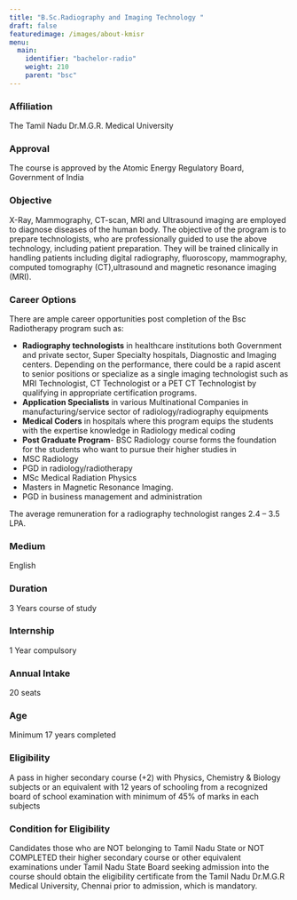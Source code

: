 ```yaml
---
title: "B.Sc.Radiography and Imaging Technology "
draft: false
featuredimage: /images/about-kmisr
menu:
  main:
    identifier: "bachelor-radio"
    weight: 210
    parent: "bsc"
---
```


### Affiliation

The Tamil Nadu Dr.M.G.R. Medical University

### Approval

The course is approved by the Atomic Energy Regulatory Board, Government of India

### Objective

X-Ray, Mammography, CT-scan, MRI and Ultrasound imaging are employed to diagnose diseases of the human body. The objective of the program is to prepare technologists, who are professionally guided to use the above technology, including patient preparation. They will be trained clinically in handling patients including digital radiography, fluoroscopy, mammography, computed tomography (CT),ultrasound and magnetic resonance imaging (MRI).

### Career Options

There are ample career opportunities post completion of the Bsc Radiotherapy program such as:

- **Radiography technologists** in healthcare institutions both Government and private sector, Super Specialty hospitals, Diagnostic and Imaging centers. Depending on the performance, there could be a rapid ascent to senior positions or specialize as a single imaging technologist such as MRI Technologist, CT Technologist or a PET CT Technologist by qualifying in appropriate certification programs.
- **Application Specialists** in various Multinational Companies in manufacturing/service sector of radiology/radiography equipments
- **Medical Coders** in hospitals where this program equips the students with the expertise knowledge in Radiology medical coding
- **Post Graduate Program**- BSC Radiology course forms the foundation for the students who want to pursue their higher studies in
- MSC Radiology
- PGD in radiology/radiotherapy
- MSc Medical Radiation Physics
- Masters in Magnetic Resonance Imaging.
- PGD in business management and administration

The average remuneration for a radiography technologist ranges 2.4 – 3.5 LPA.

### Medium

English

### Duration

3 Years course of study

### Internship

1 Year compulsory

### Annual Intake

20 seats

### Age

Minimum 17 years completed

### Eligibility

A pass in higher secondary course (+2) with Physics, Chemistry &amp; Biology subjects or an equivalent with 12 years of schooling from a recognized board of school examination with minimum of 45% of marks in each subjects

### Condition for Eligibility

Candidates those who are NOT belonging to Tamil Nadu State or NOT COMPLETED their higher secondary course or other equivalent examinations under Tamil Nadu State Board seeking admission into the course should obtain the eligibility certificate from the Tamil Nadu Dr.M.G.R Medical University, Chennai prior to admission, which is mandatory.
